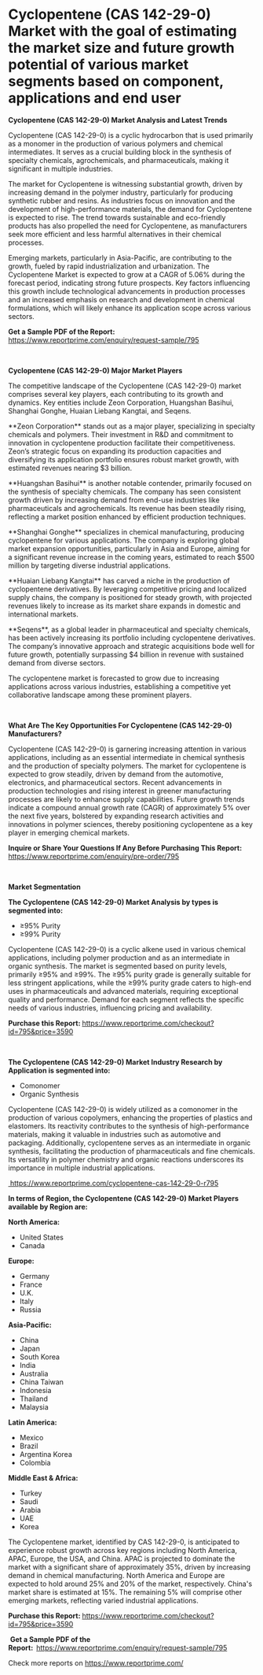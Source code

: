 <p><h1>Cyclopentene (CAS 142-29-0) Market with the goal of estimating the market size and future growth potential of various market segments based on component, applications and end user</h1></p><p><strong>Cyclopentene (CAS 142-29-0) Market Analysis and Latest Trends</strong></p>
<p><p>Cyclopentene (CAS 142-29-0) is a cyclic hydrocarbon that is used primarily as a monomer in the production of various polymers and chemical intermediates. It serves as a crucial building block in the synthesis of specialty chemicals, agrochemicals, and pharmaceuticals, making it significant in multiple industries.</p><p>The market for Cyclopentene is witnessing substantial growth, driven by increasing demand in the polymer industry, particularly for producing synthetic rubber and resins. As industries focus on innovation and the development of high-performance materials, the demand for Cyclopentene is expected to rise. The trend towards sustainable and eco-friendly products has also propelled the need for Cyclopentene, as manufacturers seek more efficient and less harmful alternatives in their chemical processes.</p><p>Emerging markets, particularly in Asia-Pacific, are contributing to the growth, fueled by rapid industrialization and urbanization. The Cyclopentene Market is expected to grow at a CAGR of 5.06% during the forecast period, indicating strong future prospects. Key factors influencing this growth include technological advancements in production processes and an increased emphasis on research and development in chemical formulations, which will likely enhance its application scope across various sectors.</p></p>
<p><strong>Get a Sample PDF of the Report:&nbsp;</strong> <a href="https://www.reportprime.com/enquiry/request-sample/795?utm_campaign=2465&utm_medium=2&utm_source=Github&utm_content=ia&utm_term=18032025&utm_id=cyclopentene-cas-142-29-0">https://www.reportprime.com/enquiry/request-sample/795</a></p>
<p>&nbsp;</p>
<p><strong>Cyclopentene (CAS 142-29-0) Major Market Players</strong></p>
<p><p>The competitive landscape of the Cyclopentene (CAS 142-29-0) market comprises several key players, each contributing to its growth and dynamics. Key entities include Zeon Corporation, Huangshan Basihui, Shanghai Gonghe, Huaian Liebang Kangtai, and Seqens. </p><p>**Zeon Corporation** stands out as a major player, specializing in specialty chemicals and polymers. Their investment in R&D and commitment to innovation in cyclopentene production facilitate their competitiveness. Zeon’s strategic focus on expanding its production capacities and diversifying its application portfolio ensures robust market growth, with estimated revenues nearing $3 billion.</p><p>**Huangshan Basihui** is another notable contender, primarily focused on the synthesis of specialty chemicals. The company has seen consistent growth driven by increasing demand from end-use industries like pharmaceuticals and agrochemicals. Its revenue has been steadily rising, reflecting a market position enhanced by efficient production techniques.</p><p>**Shanghai Gonghe** specializes in chemical manufacturing, producing cyclopentene for various applications. The company is exploring global market expansion opportunities, particularly in Asia and Europe, aiming for a significant revenue increase in the coming years, estimated to reach $500 million by targeting diverse industrial applications.</p><p>**Huaian Liebang Kangtai** has carved a niche in the production of cyclopentene derivatives. By leveraging competitive pricing and localized supply chains, the company is positioned for steady growth, with projected revenues likely to increase as its market share expands in domestic and international markets.</p><p>**Seqens**, as a global leader in pharmaceutical and specialty chemicals, has been actively increasing its portfolio including cyclopentene derivatives. The company’s innovative approach and strategic acquisitions bode well for future growth, potentially surpassing $4 billion in revenue with sustained demand from diverse sectors. </p><p>The cyclopentene market is forecasted to grow due to increasing applications across various industries, establishing a competitive yet collaborative landscape among these prominent players.</p></p>
<p>&nbsp;</p>
<p><strong>What Are The Key Opportunities For Cyclopentene (CAS 142-29-0) Manufacturers?</strong></p>
<p><p>Cyclopentene (CAS 142-29-0) is garnering increasing attention in various applications, including as an essential intermediate in chemical synthesis and the production of specialty polymers. The market for cyclopentene is expected to grow steadily, driven by demand from the automotive, electronics, and pharmaceutical sectors. Recent advancements in production technologies and rising interest in greener manufacturing processes are likely to enhance supply capabilities. Future growth trends indicate a compound annual growth rate (CAGR) of approximately 5% over the next five years, bolstered by expanding research activities and innovations in polymer sciences, thereby positioning cyclopentene as a key player in emerging chemical markets.</p></p>
<p><strong>Inquire or Share Your Questions If Any Before Purchasing This Report:</strong> <a href="https://www.reportprime.com/enquiry/pre-order/795?utm_campaign=2465&utm_medium=2&utm_source=Github&utm_content=ia&utm_term=18032025&utm_id=cyclopentene-cas-142-29-0">https://www.reportprime.com/enquiry/pre-order/795</a></p>
<p>&nbsp;</p>
<p><strong>Market Segmentation</strong></p>
<p><strong>The Cyclopentene (CAS 142-29-0) Market Analysis by types is segmented into:</strong></p>
<p><ul><li>≥95% Purity</li><li>≥99% Purity</li></ul></p>
<p><p>Cyclopentene (CAS 142-29-0) is a cyclic alkene used in various chemical applications, including polymer production and as an intermediate in organic synthesis. The market is segmented based on purity levels, primarily ≥95% and ≥99%. The ≥95% purity grade is generally suitable for less stringent applications, while the ≥99% purity grade caters to high-end uses in pharmaceuticals and advanced materials, requiring exceptional quality and performance. Demand for each segment reflects the specific needs of various industries, influencing pricing and availability.</p></p>
<p><strong>Purchase this Report:&nbsp;</strong><a href="https://www.reportprime.com/checkout?id=795&price=3590&utm_campaign=2465&utm_medium=2&utm_source=Github&utm_content=ia&utm_term=18032025&utm_id=cyclopentene-cas-142-29-0">https://www.reportprime.com/checkout?id=795&price=3590</a></p>
<p>&nbsp;</p>
<p><strong>The Cyclopentene (CAS 142-29-0) Market Industry Research by Application is segmented into:</strong></p>
<p><ul><li>Comonomer</li><li>Organic Synthesis</li></ul></p>
<p><p>Cyclopentene (CAS 142-29-0) is widely utilized as a comonomer in the production of various copolymers, enhancing the properties of plastics and elastomers. Its reactivity contributes to the synthesis of high-performance materials, making it valuable in industries such as automotive and packaging. Additionally, cyclopentene serves as an intermediate in organic synthesis, facilitating the production of pharmaceuticals and fine chemicals. Its versatility in polymer chemistry and organic reactions underscores its importance in multiple industrial applications.</p></p>
<p><a href="https://www.reportprime.com/cyclopentene-cas-142-29-0-r795?utm_campaign=2465&utm_medium=2&utm_source=Github&utm_content=ia&utm_term=18032025&utm_id=cyclopentene-cas-142-29-0">&nbsp;https://www.reportprime.com/cyclopentene-cas-142-29-0-r795</a></p>
<p><strong>In terms of Region, the Cyclopentene (CAS 142-29-0) Market Players available by Region are:</strong></p>
<p>
    <p> <strong> North America: </strong>
        <ul>
            <li>United States</li>
            <li>Canada</li>
        </ul>
        </p> 
    <p> <strong> Europe: </strong>
        <ul>
            <li>Germany</li>
            <li>France</li>
            <li>U.K.</li>
            <li>Italy</li>
            <li>Russia</li>
        </ul>
        </p> 
    <p> <strong> Asia-Pacific: </strong>
        <ul>
            <li>China</li>
            <li>Japan</li>
            <li>South Korea</li>
            <li>India</li>
            <li>Australia</li>
            <li>China Taiwan</li>
            <li>Indonesia</li>
            <li>Thailand</li>
            <li>Malaysia</li>
        </ul>
        </p> 
    <p> <strong> Latin America: </strong>
        <ul>
            <li>Mexico</li>
            <li>Brazil</li>
            <li>Argentina Korea</li>
            <li>Colombia</li>
        </ul>
        </p> 
    <p> <strong> Middle East & Africa: </strong>
        <ul>
            <li>Turkey</li>
            <li>Saudi</li>
            <li>Arabia</li>
            <li>UAE</li>
            <li>Korea</li>
        </ul>
    </p>
    </p>
<p><p>The Cyclopentene market, identified by CAS 142-29-0, is anticipated to experience robust growth across key regions including North America, APAC, Europe, the USA, and China. APAC is projected to dominate the market with a significant share of approximately 35%, driven by increasing demand in chemical manufacturing. North America and Europe are expected to hold around 25% and 20% of the market, respectively. China's market share is estimated at 15%. The remaining 5% will comprise other emerging markets, reflecting varied industrial applications.</p></p>
<p><strong>Purchase this Report: </strong><a href="https://www.reportprime.com/checkout?id=795&price=3590&utm_campaign=2465&utm_medium=2&utm_source=Github&utm_content=ia&utm_term=18032025&utm_id=cyclopentene-cas-142-29-0">https://www.reportprime.com/checkout?id=795&price=3590</a></p>
<p>&nbsp;<strong>Get a Sample PDF of the Report:&nbsp;&nbsp;</strong><a href="https://www.reportprime.com/enquiry/request-sample/795?utm_campaign=2465&utm_medium=2&utm_source=Github&utm_content=ia&utm_term=18032025&utm_id=cyclopentene-cas-142-29-0">https://www.reportprime.com/enquiry/request-sample/795</a></p>
<p><strong></strong></p>
<p>Check more reports on <a href="https://www.reportprime.com/?utm_campaign=2465&utm_medium=2&utm_source=Github&utm_content=ia&utm_term=18032025&utm_id=cyclopentene-cas-142-29-0">https://www.reportprime.com/</a></p>